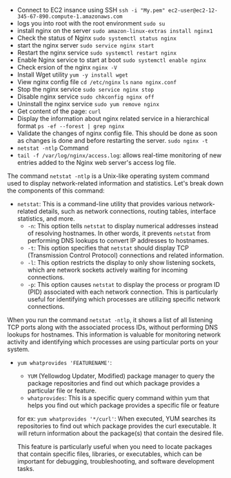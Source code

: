 * Connect to EC2 insance using SSH
  `ssh -i "My.pem" ec2-user@ec2-12-345-67-890.compute-1.amazonaws.com`
*  logs you into root with the root environment `sudo su`
*  install nginx on the server `sudo amazon-linux-extras install nginx1`
*  Check the status of Nginx `sudo systemctl status nginx`
*  start the nginx server `sudo service nginx start`
*  Restart the nginx service `sudo systemctl restart nginx`
*  Enable Nginx service to start at boot `sudo systemctl enable nginx`
*  Check ersion of the nginx `nginx -V`
*  Install Wget utility `yum -y install wget`
*  View nginx config file `cd /etc/nginx` `ls` `nano nginx.conf`
*  Stop the nginx service `sudo service nginx stop`
*  Disable nginx service `sudo chkconfig nginx off`
*  Uninstall the nginx service `sudo yum remove nginx`
*  Get content of the page: `curl `
*  Display the information about nginx related service in a hierarchical format `ps -ef --forest | grep nginx`
*  Validate the changes of nginx config file. This should be done as soon as changes is done and before restarting the server. `sudo nginx -t`
* `netstat -ntlp` Command
* `tail -f /var/log/nginx/access.log`: allows real-time monitoring of new entries added to the Nginx web server's access log file.

The command `netstat -ntlp` is a Unix-like operating system command used to display network-related information and statistics. Let's break down the components of this command:

  - `netstat`: This is a command-line utility that provides various network-related details, such as network connections, routing tables, interface statistics, and more.
    - `-n`: This option tells `netstat` to display numerical addresses instead of resolving hostnames. In other words, it prevents `netstat` from performing DNS lookups to convert IP addresses to hostnames.
    - `-t`: This option specifies that `netstat` should display TCP (Transmission Control Protocol) connections and related information.
    - `-l`: This option restricts the display to only show listening sockets, which are network sockets actively waiting for incoming connections.
    - `-p`: This option causes `netstat` to display the process or program ID (PID) associated with each network connection. This is particularly useful for identifying which processes are utilizing specific network connections.

When you run the command `netstat -ntlp`, it shows a list of all listening TCP ports along with the associated process IDs, without performing DNS lookups for hostnames. This information is valuable for monitoring network activity and identifying which processes are using particular ports on your system.

* `yum whatprovides 'FEATURENAME'`:
  - `YUM` (Yellowdog Updater, Modified) package manager to query the package repositories and find out which package provides a particular file or feature.
  - `whatprovides`: This is a specific query command within yum that helps you find out which package provides a specific file or feature

  for ex: `yum whatprovides '*/curl'`:  When executed, YUM searches its repositories to find out which package provides the curl executable. It will return information about the package(s) that contain the desired file. 

 
  This feature is particularly useful when you need to locate packages that contain specific files, libraries, or executables, which can be important for debugging, troubleshooting, and software development tasks.





  

